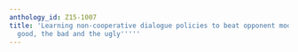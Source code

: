 ```yaml
---
anthology_id: Z15-1007
title: 'Learning non-cooperative dialogue policies to beat opponent models: ``The
  good, the bad and the ugly'''''
---
```

